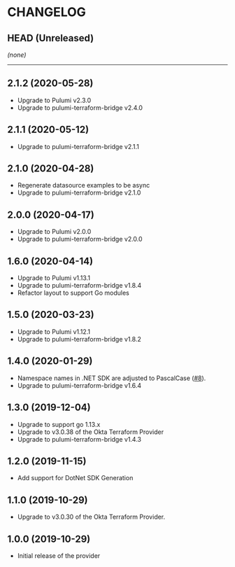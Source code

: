 CHANGELOG
=========

## HEAD (Unreleased)
_(none)_

---

## 2.1.2 (2020-05-28)
* Upgrade to Pulumi v2.3.0 
* Upgrade to pulumi-terraform-bridge v2.4.0

## 2.1.1 (2020-05-12)
* Upgrade to pulumi-terraform-bridge v2.1.1

## 2.1.0 (2020-04-28)
* Regenerate datasource examples to be async
* Upgrade to pulumi-terraform-bridge v2.1.0

## 2.0.0 (2020-04-17)
* Upgrade to Pulumi v2.0.0
* Upgrade to pulumi-terraform-bridge v2.0.0

## 1.6.0 (2020-04-14)
* Upgrade to Pulumi v1.13.1
* Upgrade to pulumi-terraform-bridge v1.8.4
* Refactor layout to support Go modules

## 1.5.0 (2020-03-23)
* Upgrade to Pulumi v1.12.1
* Upgrade to pulumi-terraform-bridge v1.8.2

## 1.4.0 (2020-01-29)
* Namespace names in .NET SDK are adjusted to PascalCase
([#8](https://github.com/pulumi/pulumi-okta/pull/8)).
* Upgrade to pulumi-terraform-bridge v1.6.4

## 1.3.0 (2019-12-04)
* Upgrade to support go 1.13.x
* Upgrade to v3.0.38 of the Okta Terraform Provider
* Upgrade to pulumi-terraform-bridge v1.4.3

## 1.2.0 (2019-11-15)
* Add support for DotNet SDK Generation

## 1.1.0 (2019-10-29)
* Upgrade to v3.0.30 of the Okta Terraform Provider.

## 1.0.0 (2019-10-29)
* Initial release of the provider
